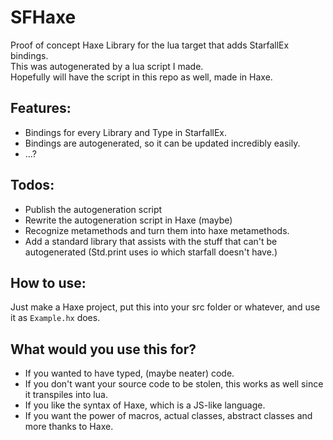 # SFHaxe
Proof of concept Haxe Library for the lua target that adds StarfallEx bindings.  
This was autogenerated by a lua script I made.  
Hopefully will have the script in this repo as well, made in Haxe.  

## Features:
* Bindings for every Library and Type in StarfallEx.
* Bindings are autogenerated, so it can be updated incredibly easily.
* ...?

## Todos:
* Publish the autogeneration script
* Rewrite the autogeneration script in Haxe (maybe)
* Recognize metamethods and turn them into haxe metamethods.
* Add a standard library that assists with the stuff that can't be autogenerated (Std.print uses io which starfall doesn't have.)

## How to use:
Just make a Haxe project, put this into your src folder or whatever, and use it as ``Example.hx`` does.

## What would you use this for?
* If you wanted to have typed, (maybe neater) code.
* If you don't want your source code to be stolen, this works as well since it transpiles into lua.
* If you like the syntax of Haxe, which is a JS-like language.
* If you want the power of macros, actual classes, abstract classes and more thanks to Haxe.
